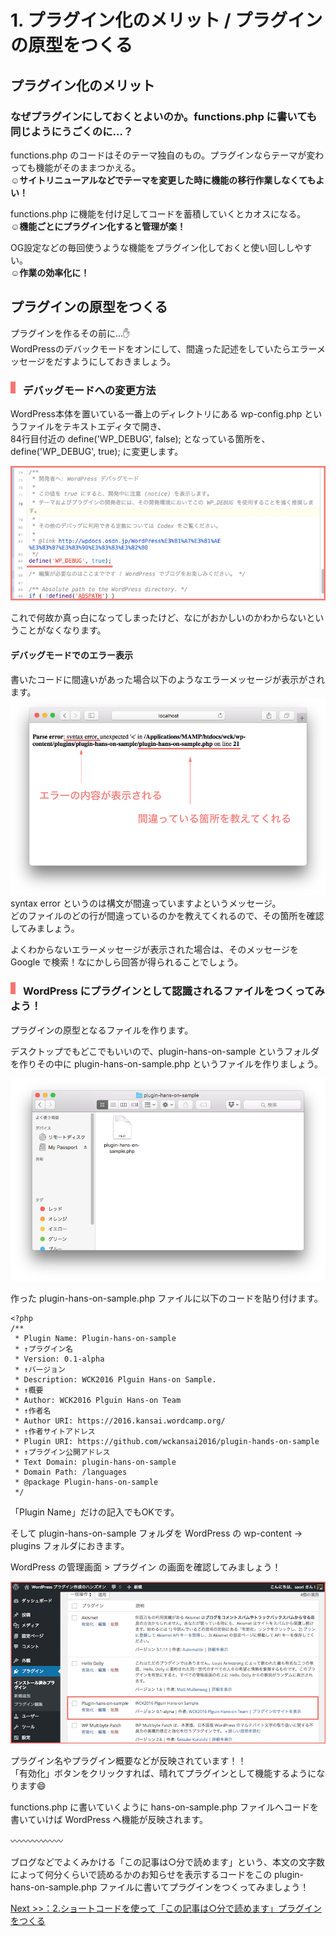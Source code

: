 # 1. プラグイン化のメリット / プラグインの原型をつくる

## プラグイン化のメリット
### なぜプラグインにしておくとよいのか。functions.php に書いても同じようにうごくのに…？


functions.php のコードはそのテーマ独自のもの。プラグインならテーマが変わっても機能がそのままつかえる。  
:relaxed:**サイトリニューアルなどでテーマを変更した時に機能の移行作業しなくてもよい！**
  
functions.php に機能を付け足してコードを蓄積していくとカオスになる。  
:relaxed:**機能ごとにプラグイン化すると管理が楽！**
 
OG設定などの毎回使うような機能をプラグイン化しておくと使い回ししやすい。  
:relaxed:**作業の効率化に！**


## プラグインの原型をつくる

プラグインを作るその前に…:hand:  
WordPressのデバックモードをオンにして、間違った記述をしていたらエラーメッセージをだすようにしておきましょう。

### ![](images/title.png)デバッグモードへの変更方法
WordPress本体を置いている一番上のディレクトリにある wp-config.php というファイルをテキストエディタで開き、  
84行目付近の define('WP_DEBUG', false); となっている箇所を、define('WP_DEBUG', true); に変更します。

![デバッグモードへ変更](images/1.png)

これで何故か真っ白になってしまったけど、なにがおかしいのかわからないということがなくなります。  

#### デバッグモードでのエラー表示

書いたコードに間違いがあった場合以下のようなエラーメッセージが表示がされます。
![エラーの見方](images/1-2.png)  
syntax error というのは構文が間違っていますよというメッセージ。  
どのファイルのどの行が間違っているのかを教えてくれるので、その箇所を確認してみましょう。  

よくわからないエラーメッセージが表示された場合は、そのメッセージを Google で検索！なにかしら回答が得られることでしょう。


### ![](images/title.png)WordPress にプラグインとして認識されるファイルをつくってみよう！

プラグインの原型となるファイルを作ります。  

デスクトップでもどこでもいいので、plugin-hans-on-sample というフォルダを作りその中に plugin-hans-on-sample.php というファイルを作りましょう。 

![plugin-hans-on-sample.php というファイルを作る](images/2.png)
 
作った plugin-hans-on-sample.php ファイルに以下のコードを貼り付けます。  

```
<?php
/**
 * Plugin Name: Plugin-hans-on-sample
 * ↑プラグイン名
 * Version: 0.1-alpha
 * ↑バージョン
 * Description: WCK2016 Plguin Hans-on Sample.
 * ↑概要
 * Author: WCK2016 Plguin Hans-on Team
 * ↑作者名
 * Author URI: https://2016.kansai.wordcamp.org/
 * ↑作者サイトアドレス
 * Plugin URI: https://github.com/wckansai2016/plugin-hands-on-sample
 * ↑プラグイン公開アドレス
 * Text Domain: plugin-hans-on-sample
 * Domain Path: /languages
 * @package Plugin-hans-on-sample
 */
```
「Plugin Name」だけの記入でもOKです。    

そして plugin-hans-on-sample フォルダを WordPress の wp-content → plugins フォルダにおきます。  
  
WordPress の管理画面 > プラグイン の画面を確認してみましょう！

![プラグイン画面に反映された](images/3.png)
  
プラグイン名やプラグイン概要などが反映されています！！  
「有効化」ボタンをクリックすれば、晴れてプラグインとして機能するようになります:smile:  
   
functions.php に書いていくように hans-on-sample.php ファイルへコードを書いていけば WordPress へ機能が反映されます。   

:wavy_dash::wavy_dash::wavy_dash::wavy_dash::wavy_dash::wavy_dash:
    
ブログなどでよくみかける「この記事は○分で読めます」という、本文の文字数によって何分くらいで読めるかのお知らせを表示するコードをこの plugin-hans-on-sample.php ファイルに書いてプラグインをつくってみましょう！

[ Next >>：2.ショートコードを使って「この記事は○分で読めます」プラグインをつくる](https://github.com/wckansai2016/plugin-hands-on/blob/master/plugin_hands_on_2.md) 

